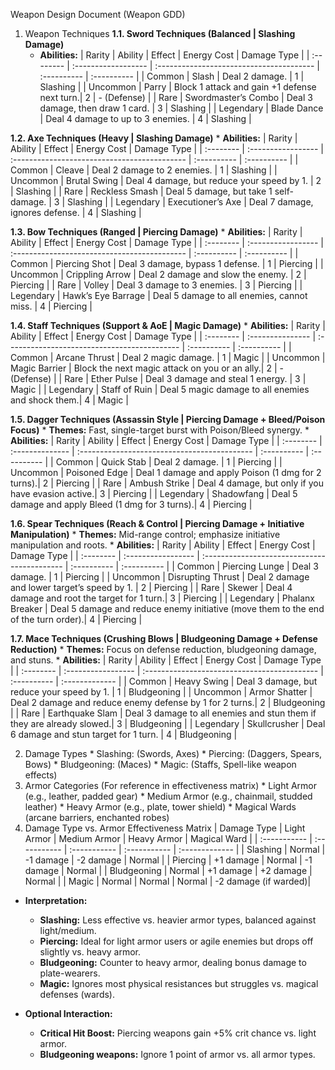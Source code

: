 Weapon Design Document (Weapon GDD)
1. Weapon Techniques
**1.1. Sword Techniques (Balanced | Slashing Damage)**
    * **Abilities:**
        | Rarity    | Ability             | Effect                                   | Energy Cost | Damage Type |
        | :-------- | :------------------ | :--------------------------------------- | :---------- | :---------- |
        | Common    | Slash               | Deal 2 damage.                           | 1           | Slashing    |
        | Uncommon  | Parry               | Block 1 attack and gain +1 defense next turn.| 2           | - (Defense) |
        | Rare      | Swordmaster’s Combo | Deal 3 damage, then draw 1 card.         | 3           | Slashing    |
        | Legendary | Blade Dance         | Deal 4 damage to up to 3 enemies.        | 4           | Slashing    |

**1.2. Axe Techniques (Heavy | Slashing Damage)**
    * **Abilities:**
        | Rarity    | Ability            | Effect                                       | Energy Cost | Damage Type |
        | :-------- | :----------------- | :------------------------------------------- | :---------- | :---------- |
        | Common    | Cleave             | Deal 2 damage to 2 enemies.                  | 1           | Slashing    |
        | Uncommon  | Brutal Swing       | Deal 4 damage, but reduce your speed by 1.   | 2           | Slashing    |
        | Rare      | Reckless Smash     | Deal 5 damage, but take 1 self-damage.       | 3           | Slashing    |
        | Legendary | Executioner’s Axe  | Deal 7 damage, ignores defense.              | 4           | Slashing    |

**1.3. Bow Techniques (Ranged | Piercing Damage)**
    * **Abilities:**
        | Rarity    | Ability            | Effect                                       | Energy Cost | Damage Type |
        | :-------- | :----------------- | :------------------------------------------- | :---------- | :---------- |
        | Common    | Piercing Shot      | Deal 3 damage, bypass 1 defense.             | 1           | Piercing    |
        | Uncommon  | Crippling Arrow    | Deal 2 damage and slow the enemy.            | 2           | Piercing    |
        | Rare      | Volley             | Deal 3 damage to 3 enemies.                  | 3           | Piercing    |
        | Legendary | Hawk’s Eye Barrage | Deal 5 damage to all enemies, cannot miss.   | 4           | Piercing    |

**1.4. Staff Techniques (Support & AoE | Magic Damage)**
    * **Abilities:**
        | Rarity    | Ability          | Effect                                       | Energy Cost | Damage Type |
        | :-------- | :--------------- | :------------------------------------------- | :---------- | :---------- |
        | Common    | Arcane Thrust    | Deal 2 magic damage.                         | 1           | Magic       |
        | Uncommon  | Magic Barrier    | Block the next magic attack on you or an ally.| 2           | - (Defense) |
        | Rare      | Ether Pulse      | Deal 3 damage and steal 1 energy.            | 3           | Magic       |
        | Legendary | Staff of Ruin    | Deal 5 magic damage to all enemies and shock them.| 4           | Magic       |

**1.5. Dagger Techniques (Assassin Style | Piercing Damage + Bleed/Poison Focus)**
    * **Themes:** Fast, single-target burst with Poison/Bleed synergy.
    * **Abilities:**
        | Rarity    | Ability         | Effect                                       | Energy Cost | Damage Type |
        | :-------- | :-------------- | :------------------------------------------- | :---------- | :---------- |
        | Common    | Quick Stab      | Deal 2 damage.                               | 1           | Piercing    |
        | Uncommon  | Poisoned Edge   | Deal 1 damage and apply Poison (1 dmg for 2 turns).| 2           | Piercing    |
        | Rare      | Ambush Strike   | Deal 4 damage, but only if you have evasion active.| 3           | Piercing    |
        | Legendary | Shadowfang      | Deal 5 damage and apply Bleed (1 dmg for 3 turns).| 4           | Piercing    |

**1.6. Spear Techniques (Reach & Control | Piercing Damage + Initiative Manipulation)**
    * **Themes:** Mid-range control; emphasize initiative manipulation and roots.
    * **Abilities:**
        | Rarity    | Ability            | Effect                                       | Energy Cost | Damage Type |
        | :-------- | :----------------- | :------------------------------------------- | :---------- | :---------- |
        | Common    | Piercing Lunge     | Deal 3 damage.                               | 1           | Piercing    |
        | Uncommon  | Disrupting Thrust  | Deal 2 damage and lower target’s speed by 1. | 2           | Piercing    |
        | Rare      | Skewer             | Deal 4 damage and root the target for 1 turn.| 3           | Piercing    |
        | Legendary | Phalanx Breaker    | Deal 5 damage and reduce enemy initiative (move them to the end of the turn order).| 4           | Piercing    |

**1.7. Mace Techniques (Crushing Blows | Bludgeoning Damage + Defense Reduction)**
    * **Themes:** Focus on defense reduction, bludgeoning damage, and stuns.
    * **Abilities:**
        | Rarity    | Ability            | Effect                                       | Energy Cost | Damage Type    |
        | :-------- | :----------------- | :------------------------------------------- | :---------- | :------------- |
        | Common    | Heavy Swing        | Deal 3 damage, but reduce your speed by 1.   | 1           | Bludgeoning    |
        | Uncommon  | Armor Shatter      | Deal 2 damage and reduce enemy defense by 1 for 2 turns.| 2           | Bludgeoning    |
        | Rare      | Earthquake Slam    | Deal 3 damage to all enemies and stun them if they are already slowed.| 3           | Bludgeoning    |
        | Legendary | Skullcrusher       | Deal 6 damage and stun target for 1 turn.    | 4           | Bludgeoning    |

2. Damage Types * Slashing: (Swords, Axes) * Piercing: (Daggers, Spears, Bows) * Bludgeoning: (Maces) * Magic: (Staffs, Spell-like weapon effects)
3. Armor Categories (For reference in effectiveness matrix) * Light Armor (e.g., leather, padded gear) * Medium Armor (e.g., chainmail, studded leather) * Heavy Armor (e.g., plate, tower shield) * Magical Wards (arcane barriers, enchanted robes)
4. Damage Type vs. Armor Effectiveness Matrix | Damage Type | Light Armor | Medium Armor | Heavy Armor | Magical Ward | | :----------- | :----------- | :----------- | :----------- | :------------- | | Slashing | Normal | -1 damage | -2 damage | Normal | | Piercing | +1 damage | Normal | -1 damage | Normal | | Bludgeoning | Normal | +1 damage | +2 damage | Normal | | Magic | Normal | Normal | Normal | -2 damage (if warded)|
* **Interpretation:**
    * **Slashing:** Less effective vs. heavier armor types, balanced against light/medium.
    * **Piercing:** Ideal for light armor users or agile enemies but drops off slightly vs. heavy armor.
    * **Bludgeoning:** Counter to heavy armor, dealing bonus damage to plate-wearers.
    * **Magic:** Ignores most physical resistances but struggles vs. magical defenses (wards).

* **Optional Interaction:**
    * **Critical Hit Boost:** Piercing weapons gain +5% crit chance vs. light armor.
    * **Bludgeoning weapons:** Ignore 1 point of armor vs. all armor types.
